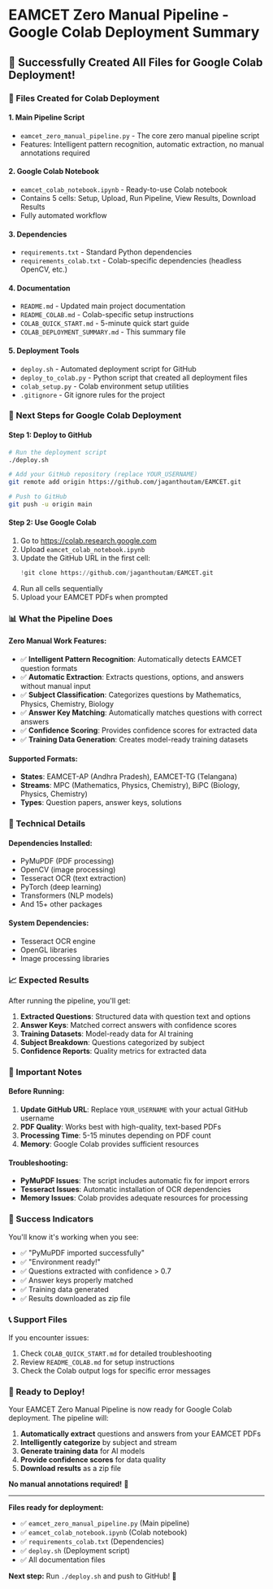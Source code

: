 # EAMCET Zero Manual Pipeline - Google Colab Deployment Summary

## 🎉 Successfully Created All Files for Google Colab Deployment!

### 📁 Files Created for Colab Deployment

#### 1. **Main Pipeline Script**
- `eamcet_zero_manual_pipeline.py` - The core zero manual pipeline script
- Features: Intelligent pattern recognition, automatic extraction, no manual annotations required

#### 2. **Google Colab Notebook**
- `eamcet_colab_notebook.ipynb` - Ready-to-use Colab notebook
- Contains 5 cells: Setup, Upload, Run Pipeline, View Results, Download Results
- Fully automated workflow

#### 3. **Dependencies**
- `requirements.txt` - Standard Python dependencies
- `requirements_colab.txt` - Colab-specific dependencies (headless OpenCV, etc.)

#### 4. **Documentation**
- `README.md` - Updated main project documentation
- `README_COLAB.md` - Colab-specific setup instructions
- `COLAB_QUICK_START.md` - 5-minute quick start guide
- `COLAB_DEPLOYMENT_SUMMARY.md` - This summary file

#### 5. **Deployment Tools**
- `deploy.sh` - Automated deployment script for GitHub
- `deploy_to_colab.py` - Python script that created all deployment files
- `colab_setup.py` - Colab environment setup utilities
- `.gitignore` - Git ignore rules for the project

### 🚀 Next Steps for Google Colab Deployment

#### Step 1: Deploy to GitHub
```bash
# Run the deployment script
./deploy.sh

# Add your GitHub repository (replace YOUR_USERNAME)
git remote add origin https://github.com/jaganthoutam/EAMCET.git

# Push to GitHub
git push -u origin main
```

#### Step 2: Use Google Colab
1. Go to https://colab.research.google.com
2. Upload `eamcet_colab_notebook.ipynb`
3. Update the GitHub URL in the first cell:
   ```python
   !git clone https://github.com/jaganthoutam/EAMCET.git
   ```
4. Run all cells sequentially
5. Upload your EAMCET PDFs when prompted

### 📊 What the Pipeline Does

#### Zero Manual Work Features:
- ✅ **Intelligent Pattern Recognition**: Automatically detects EAMCET question formats
- ✅ **Automatic Extraction**: Extracts questions, options, and answers without manual input
- ✅ **Subject Classification**: Categorizes questions by Mathematics, Physics, Chemistry, Biology
- ✅ **Answer Key Matching**: Automatically matches questions with correct answers
- ✅ **Confidence Scoring**: Provides confidence scores for extracted data
- ✅ **Training Data Generation**: Creates model-ready training datasets

#### Supported Formats:
- **States**: EAMCET-AP (Andhra Pradesh), EAMCET-TG (Telangana)
- **Streams**: MPC (Mathematics, Physics, Chemistry), BiPC (Biology, Physics, Chemistry)
- **Types**: Question papers, answer keys, solutions

### 🔧 Technical Details

#### Dependencies Installed:
- PyMuPDF (PDF processing)
- OpenCV (image processing)
- Tesseract OCR (text extraction)
- PyTorch (deep learning)
- Transformers (NLP models)
- And 15+ other packages

#### System Dependencies:
- Tesseract OCR engine
- OpenGL libraries
- Image processing libraries

### 📈 Expected Results

After running the pipeline, you'll get:
1. **Extracted Questions**: Structured data with question text and options
2. **Answer Keys**: Matched correct answers with confidence scores
3. **Training Datasets**: Model-ready data for AI training
4. **Subject Breakdown**: Questions categorized by subject
5. **Confidence Reports**: Quality metrics for extracted data

### 🚨 Important Notes

#### Before Running:
1. **Update GitHub URL**: Replace `YOUR_USERNAME` with your actual GitHub username
2. **PDF Quality**: Works best with high-quality, text-based PDFs
3. **Processing Time**: 5-15 minutes depending on PDF count
4. **Memory**: Google Colab provides sufficient resources

#### Troubleshooting:
- **PyMuPDF Issues**: The script includes automatic fix for import errors
- **Tesseract Issues**: Automatic installation of OCR dependencies
- **Memory Issues**: Colab provides adequate resources for processing

### 🎯 Success Indicators

You'll know it's working when you see:
- ✅ "PyMuPDF imported successfully"
- ✅ "Environment ready!"
- ✅ Questions extracted with confidence > 0.7
- ✅ Answer keys properly matched
- ✅ Training data generated
- ✅ Results downloaded as zip file

### 📞 Support Files

If you encounter issues:
1. Check `COLAB_QUICK_START.md` for detailed troubleshooting
2. Review `README_COLAB.md` for setup instructions
3. Check the Colab output logs for specific error messages

### 🎉 Ready to Deploy!

Your EAMCET Zero Manual Pipeline is now ready for Google Colab deployment. The pipeline will:

1. **Automatically extract** questions and answers from your EAMCET PDFs
2. **Intelligently categorize** by subject and stream
3. **Generate training data** for AI models
4. **Provide confidence scores** for data quality
5. **Download results** as a zip file

**No manual annotations required!** 🚀

---

**Files ready for deployment:**
- ✅ `eamcet_zero_manual_pipeline.py` (Main pipeline)
- ✅ `eamcet_colab_notebook.ipynb` (Colab notebook)
- ✅ `requirements_colab.txt` (Dependencies)
- ✅ `deploy.sh` (Deployment script)
- ✅ All documentation files

**Next step:** Run `./deploy.sh` and push to GitHub! 🚀 